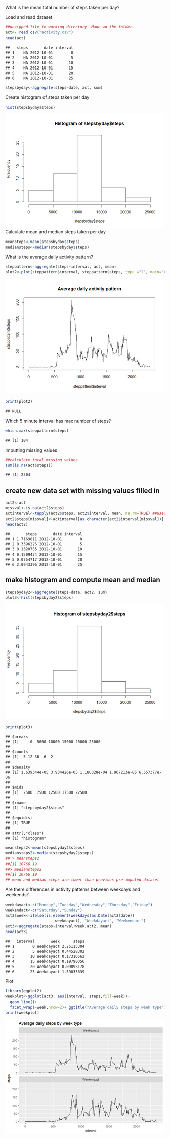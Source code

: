 What is the mean total number of steps taken per day?

Load and read dataset

``` r
##unzipped file in working directory. Made wd the folder. 
act<- read.csv("activity.csv")
head(act)
```

    ##   steps       date interval
    ## 1    NA 2012-10-01        0
    ## 2    NA 2012-10-01        5
    ## 3    NA 2012-10-01       10
    ## 4    NA 2012-10-01       15
    ## 5    NA 2012-10-01       20
    ## 6    NA 2012-10-01       25

``` r
stepsbyday<-aggregate(steps~date, act, sum)
```

Create histogram of steps taken per day

``` r
hist(stepsbyday$steps)
```

![](RepResearchCourseproject1_files/figure-markdown_github/unnamed-chunk-2-1.png) Calculate mean and median steps taken per day

``` r
meansteps<-mean(stepsbyday$steps)
mediansteps<-median(stepsbyday$steps)
```

What is the average daily activity pattern?

``` r
steppattern<-aggregate(steps~interval, act, mean)
plot2<-plot(steppattern$interval, steppattern$steps, type ="l", main="Average daily activity pattern")
```

![](RepResearchCourseproject1_files/figure-markdown_github/unnamed-chunk-4-1.png)

``` r
print(plot2)
```

    ## NULL

Which 5 minute interval has max number of steps?

``` r
which.max(steppattern$steps)
```

    ## [1] 104

Imputting missing values

``` r
##calculate total missing values
sum(is.na(act$steps))
```

    ## [1] 2304

create new data set with missing values filled in
-------------------------------------------------

``` r
act2<-act
missval<-is.na(act2$steps)
actinterval<-tapply(act2$steps, act2$interval, mean, na.rm=TRUE) ##used mean to fill
act2$steps[missval]<-actinterval[as.character(act2$interval[missval])]
head(act2)
```

    ##       steps       date interval
    ## 1 1.7169811 2012-10-01        0
    ## 2 0.3396226 2012-10-01        5
    ## 3 0.1320755 2012-10-01       10
    ## 4 0.1509434 2012-10-01       15
    ## 5 0.0754717 2012-10-01       20
    ## 6 2.0943396 2012-10-01       25

make histogram and compute mean and median
------------------------------------------

``` r
stepsbyday2<-aggregate(steps~date, act2, sum)
plot3<-hist(stepsbyday2$steps)
```

![](RepResearchCourseproject1_files/figure-markdown_github/unnamed-chunk-8-1.png)

``` r
print(plot3)
```

    ## $breaks
    ## [1]     0  5000 10000 15000 20000 25000
    ## 
    ## $counts
    ## [1]  5 12 36  6  2
    ## 
    ## $density
    ## [1] 1.639344e-05 3.934426e-05 1.180328e-04 1.967213e-05 6.557377e-06
    ## 
    ## $mids
    ## [1]  2500  7500 12500 17500 22500
    ## 
    ## $xname
    ## [1] "stepsbyday2$steps"
    ## 
    ## $equidist
    ## [1] TRUE
    ## 
    ## attr(,"class")
    ## [1] "histogram"

``` r
meansteps2<-mean(stepsbyday2$steps)
mediansteps2<-median(stepsbyday2$steps)
## > meansteps2
##[1] 10766.19
##> mediansteps2
##[1] 10766.19
## mean and median steps are lower than previous pre-imputed dataset
```

Are there differences in activity patterns between weekdays and weekends?

``` r
weekdayact<-c("Monday","Tuesday","Wednesday","Thursday","Friday")
weekendact<-c("Saturday","Sunday")
act2$week<-ifelse(is.element(weekdays(as.Date(act2$date))
                     ,weekdayact), "Weekdayact", "Weekendact")
act3<-aggregate(steps~interval+week,act2, mean)
head(act3)
```

    ##   interval       week      steps
    ## 1        0 Weekdayact 2.25115304
    ## 2        5 Weekdayact 0.44528302
    ## 3       10 Weekdayact 0.17316562
    ## 4       15 Weekdayact 0.19790356
    ## 5       20 Weekdayact 0.09895178
    ## 6       25 Weekdayact 1.59035639

Plot

``` r
library(ggplot2)
weekplot<-ggplot(act3, aes(interval, steps,fill=week))+
  geom_line()+
  facet_wrap(~week,nrow=2)+ ggtitle("Average daily steps by week type")
print(weekplot)
```

![](RepResearchCourseproject1_files/figure-markdown_github/unnamed-chunk-11-1.png)
